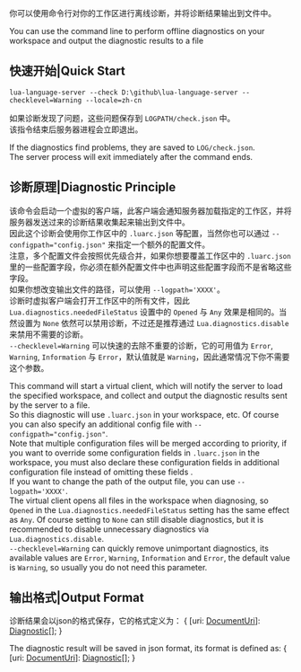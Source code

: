 你可以使用命令行对你的工作区进行离线诊断，并将诊断结果输出到文件中。

You can use the command line to perform offline diagnostics on your workspace and output the diagnostic results to a file

## 快速开始|Quick Start
`lua-language-server --check D:\github\lua-language-server --checklevel=Warning --locale=zh-cn`

如果诊断发现了问题，这些问题保存到 `LOGPATH/check.json` 中。  
该指令结束后服务器进程会立即退出。

If the diagnostics find problems, they are saved to `LOG/check.json`.  
The server process will exit immediately after the command ends.

## 诊断原理|Diagnostic Principle
该命令会启动一个虚拟的客户端，此客户端会通知服务器加载指定的工作区，并将服务器发送过来的诊断结果收集起来输出到文件中。  
因此这个诊断会使用你工作区中的 `.luarc.json` 等配置，当然你也可以通过 `--configpath="config.json"` 来指定一个额外的配置文件。  
注意，多个配置文件会按照优先级合并，如果你想要覆盖工作区中的 `.luarc.json` 里的一些配置字段，你必须在额外配置文件中也声明这些配置字段而不是省略这些字段。  
如果你想改变输出文件的路径，可以使用 `--logpath='XXXX'`。  
诊断时虚拟客户端会打开工作区中的所有文件，因此 `Lua.diagnostics.neededFileStatus` 设置中的 `Opened` 与 `Any` 效果是相同的。当然设置为 `None` 依然可以禁用诊断，不过还是推荐通过 `Lua.diagnostics.disable` 来禁用不需要的诊断。  
`--checklevel=Warning` 可以快速的去除不重要的诊断，它的可用值为 `Error`, `Warning`, `Information` 与 `Error`，默认值就是 `Warning`，因此通常情况下你不需要这个参数。

This command will start a virtual client, which will notify the server to load the specified workspace, and collect and output the diagnostic results sent by the server to a file.  
So this diagnostic will use `.luarc.json` in your workspace, etc. Of course you can also specify an additional config file with `--configpath="config.json"`.  
Note that multiple configuration files will be merged according to priority, if you want to override some configuration fields in `.luarc.json` in the workspace, you must also declare these configuration fields in additional configuration file instead of omitting these fields .  
If you want to change the path of the output file, you can use `--logpath='XXXX'`.  
The virtual client opens all files in the workspace when diagnosing, so `Opened` in the `Lua.diagnostics.neededFileStatus` setting has the same effect as `Any`. Of course setting to `None` can still disable diagnostics, but it is recommended to disable unnecessary diagnostics via `Lua.diagnostics.disable`.  
`--checklevel=Warning` can quickly remove unimportant diagnostics, its available values ​​are `Error`, `Warning`, `Information` and `Error`, the default value is `Warning`, so usually you do not need this parameter.

## 输出格式|Output Format
诊断结果会以json的格式保存，它的格式定义为： { \[uri: [DocumentUri](https://microsoft.github.io/language-server-protocol/specifications/specification-3-17/#documentUri)\]: [Diagnostic](https://microsoft.github.io/language-server-protocol/specifications/specification-3-17/#diagnostic)\[\]; }

The diagnostic result will be saved in json format, its format is defined as: { \[uri: [DocumentUri](https://microsoft.github.io/language-server-protocol/specifications/specification-3-17/#documentUri)\]: [Diagnostic](https://microsoft.github.io/language-server-protocol/specifications/specification-3-17/#diagnostic)\[\]; }


